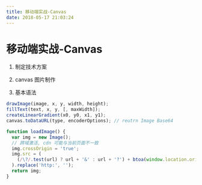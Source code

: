```yaml
---
title: 移动端实战-Canvas
date: 2018-05-17 21:03:24
---
```


# 移动端实战-Canvas

1.  制定技术方案

1.  canvas 图片制作

1.  基本语法

```js
drawImage(image, x, y, width, height);
fillText(text, x, y, [, maxWidth]);
createLinearGradient(x0, y0, x1, y1);
canvas.toDataURL(type, encoderOptions); // reutrn Image Base64
```

```js
function loadImage() {
  var img = new Image();
  // 跨域激活, cdn 可能与当前页面不一致
  img.crossOrigin = 'true';
  img.src = (
    (/\?/.test(url) ? url + '&' : url + '?') + btoa(window.location.origin)
  ).replace('http:', '');
  return img;
}
```
